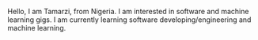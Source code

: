 Hello, I am Tamarzi, from Nigeria. I am interested in software and machine learning gigs. I am currently learning software developing/engineering and machine learning.

